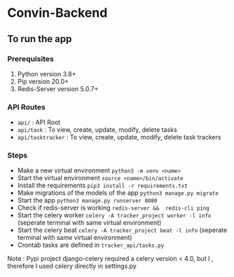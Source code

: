 # Convin-Backend

## To run the app 

### Prerequisites 

1. Python version 3.8+
1. Pip version 20.0+ 
1. Redis-Server version 5.0.7+

### API Routes 

- `api/` : API Root 
- `api/task` : To view, create, update, modify, delete tasks
- `api/tasktracker` : To view, create, update, modify, delete task trackers


### Steps

- Make a new virtual environment `python3 -m venv <name>`
- Start the virtual environment `source <name>/bin/activate`
- Install the requirements `pip3 install -r requirements.txt`
- Make migrations of the models of the app `python3 manage.py migrate`
- Start the app `python3 manage.py runserver 8080`
- Check if redis-server is working `redis-server &&  redis-cli ping`
- Start the celery worker `celery -A tracker_project worker -l info` (seperate terminal with same virtual environment)
- Start the celery beat `celery -A tracker_project beat -l info` (seperate terminal with same virtual environment)
- Crontab tasks are defined in `tracker_api/tasks.py`


Note :  Pypi project django-celery required a celery version < 4.0, but I , therefore I used celery directly in settings.py
